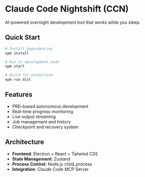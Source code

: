 # Claude Code Nightshift (CCN)

AI-powered overnight development tool that works while you sleep.

## Quick Start

```bash
# Install dependencies
npm install

# Run in development mode
npm start

# Build for production
npm run dist
```

## Features

- PRD-based autonomous development
- Real-time progress monitoring
- Live output streaming
- Job management and history
- Checkpoint and recovery system

## Architecture

- **Frontend**: Electron + React + Tailwind CSS
- **State Management**: Zustand
- **Process Control**: Node.js child_process
- **Integration**: Claude Code MCP Server